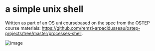 # a simple unix shell

Written as part of an OS uni coursebased on the spec from the OSTEP course materials: https://github.com/remzi-arpacidusseau/ostep-projects/tree/master/processes-shell.

![image](https://github.com/nibsuoogee/unix-shell/assets/37696410/82d3d5b0-594b-4211-a7a4-1da1f1f74a8d)
